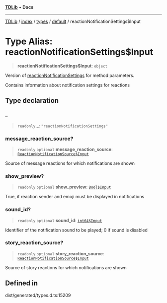 [**TDLib**](../../../../../../README.md) • **Docs**

***

[TDLib](../../../../../../modules.md) / [index](../../../../../README.md) / [types](../../../README.md) / [default](../README.md) / reactionNotificationSettings$Input

# Type Alias: reactionNotificationSettings$Input

> **reactionNotificationSettings$Input**: `object`

Version of [reactionNotificationSettings](reactionNotificationSettings-1.md) for method parameters.

Contains information about notification settings for reactions

## Type declaration

### \_

> `readonly` **\_**: `"reactionNotificationSettings"`

### message\_reaction\_source?

> `readonly` `optional` **message\_reaction\_source**: [`ReactionNotificationSource$Input`](ReactionNotificationSource$Input.md)

Source of message reactions for which notifications are shown

### show\_preview?

> `readonly` `optional` **show\_preview**: [`Bool$Input`](Bool$Input.md)

True, if reaction sender and emoji must be displayed in notifications

### sound\_id?

> `readonly` `optional` **sound\_id**: [`int64$Input`](int64$Input-1.md)

Identifier of the notification sound to be played; 0 if sound is disabled

### story\_reaction\_source?

> `readonly` `optional` **story\_reaction\_source**: [`ReactionNotificationSource$Input`](ReactionNotificationSource$Input.md)

Source of story reactions for which notifications are shown

## Defined in

dist/generated/types.d.ts:15209
